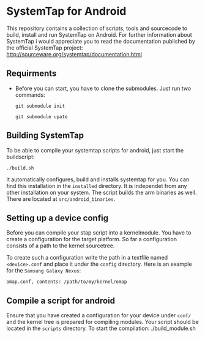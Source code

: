 SystemTap for Android
=====================

This repository contains a collection of scripts, tools and sourcecode to build, install and run SystemTap on Android.
For further information about SystemTap i would appreciate you to read the documentation published by the official SystemTap project:
	http://sourceware.org/systemtap/documentation.html

Requirments
------------
* Before you can start, you have to clone the submodules. Just run two commands:

	`git submodule init`

	`git submodule upate`

Building SystemTap
------------------
To be able to compile your systemtap scripts for android, just start the buildscript:

	./build.sh

It automatically configures, build and installs systemtap for you.
You can find this installation in the `installed` directory. It is independet from any other installation on your system.
The script builds the arm binaries as well. There are located at `src/android_binaries`.

Setting up a device config
--------------------------
Before you can compile your stap script into a kernelmodule. You have to create a configuration for the target platform.
So far a configuration consists of a path to the kernel sourcetree.

To create such a configuration write the path in a textfile named `<device>.conf` and place it under the `config` directory.
Here is an example for the `Samsung Galaxy Nexus`:

	omap.conf, contents: /path/to/my/kernel/omap
	
Compile a script for android
----------------------------
Ensure that you have created a configuration for your device under `conf/` and the kernel tree is prepared for compiling modules.
Your script should be located in the `scripts` directory.
To start the compilation:
	./build_module.sh <devicename> <script>

Where `<devicename` specifies the configuration to be used and `<script>` the systemtap script.
Important: Omit the filename extension from both parameters.

The compiled script is located  in `modules/<devicename>/`.

Run a compiled script (aka kernelmodule) on android
---------------------------------------------------
First you need to install the SystemTap Android Application located in `android-app` on your device. It is a Eclipse project. So import it to Eclipse and install it on your device.
Now place the compiled script on the sdcard under the `/sdcard/systemtap/modules/ directory.
Just start the android app, select the module and start it. :-)

NOTICE: The Android application is pre-release. So be patient with it. :-)
